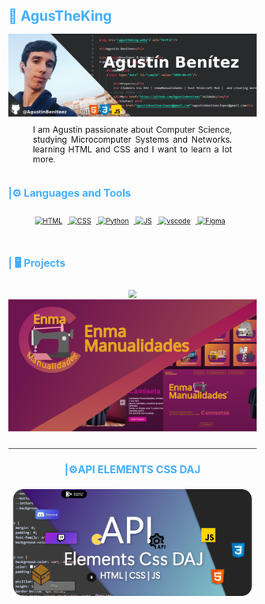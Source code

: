 
<h1 style="color: #44AEFB;"> 👑 AgusTheKing </h1>

![github_cover_banner](perfilgitheader.png)

<p align:"center" style="text-align: justify; margin: 0 50px; font-size: 17px; border-radius:15px;" >
    I am Agustín passionate about Computer Science, studying Microcomputer Systems and Networks. 
    learning HTML and CSS and I want to learn a lot more.
<br>
</p>    
<br>
<!-- Languages and Tools -->

<h2 style="color: #44AEFB"> |⚙️ Languages and Tools</h2>
<br>   
<div align="center">
  <a href="https://developer.mozilla.org/en-US/docs/Web/HTML" target="_blank" rel="noreferrer">
      <img  alt="HTML" height="50px" style="padding-right:10px;" src="https://cdn.jsdelivr.net/gh/devicons/devicon/icons/html5/html5-original.svg"/>
  </a>
  <a href="https://developer.mozilla.org/en-US/docs/Web/CSS" target="_blank" rel="noreferrer">
      <img  alt="CSS" height="50px" style="padding-right:10px;" src="https://cdn.jsdelivr.net/gh/devicons/devicon/icons/css3/css3-original.svg"/>
  </a>
  <a href="https://www.python.org/" target="_blank" rel="noreferrer">
      <img  alt="Python" height="50px" style="padding-right:10px;" src="https://cdn.jsdelivr.net/gh/devicons/devicon/icons/python/python-original.svg"/>
  </a>
  <a href="https://developer.mozilla.org/es/docs/Learn/JavaScript/First_steps/What_is_JavaScript" target="_blank" rel="noreferrer">
      <img  alt="JS" height="50px" style="padding-right:10px;" src="https://th.bing.com/th/id/OIP.Y4VPmWW2m4_V2WFYOEGYRgHaHa?rs=1&pid=ImgDetMain"/>
  </a>
  <a href="https://code.visualstudio.com/" target="_blank" rel="noreferrer">
      <img  alt="vscode" height="50px" style="padding-right:10px;"src="https://cdn.jsdelivr.net/gh/devicons/devicon/icons/vscode/vscode-original.svg"/>
  </a>
  <a href="https://www.figma.com/" target="_blank" rel="noreferrer">
      <img  alt="Figma" height="50px" style="padding-right:10px;" src="https://cdn.jsdelivr.net/gh/devicons/devicon/icons/figma/figma-original.svg"/> 
  </a>
</div>
<br>
<br>

<!-- Latest YouTube Videos -->

<h2 style="color: #44AEFB"> | 🖥️ Projects</h2>
<br />

<!-- Resource/Reference: https://github.com/DenverCoder1/github-readme-youtube-cards -->
<div class="youtube videos cards" align="center">
 <div class="social-icons-container">
                    <a href="https://agustheking.github.io" style="border-radius:20px;" class="social-icon" target="_blank"><img src="https://raw.githubusercontent.com/AgusTheKing/icons/main/elementscssdajAD.png"></a>
                    <br>
   <div class="youtube videos cards" align="center">
 <div class="social-icons-container">
                    <a href="https://enmamanualidades.github.io" style="border-radius:20px;" class="social-icon" target="_blank"><img src="https://raw.githubusercontent.com/EnmaManualidades/EnmaManualidades/main/enmamanualidadesheader.png" alt="Elements Css DAJ"></a>
                    <br>
                                   
<br>
<!-- End Youtube Buttons -->

---
<!-- Begin Footer -->
<!-- Icons Resources -->
<!-- https://devicon.dev/ -->
<h2 style="color: #44AEFB"> |⚙️API ELEMENTS CSS DAJ</h2>
<div class="social-icons-container">
      <a href="https://github.com/AgusTheKing/API.ElementsCssDAJ.github.io">
    <button class="social-icon" onclick="window.open('https://github.com/AgusTheKing/API.ElementsCssDAJ.github.io', '_blank')" style="
        display: inline-block;
        margin: 10px;
        transition: transform 0.3s ease-in-out;
        border: none;
        background-color: white;
        cursor: pointer;
        padding: 0;
    ">
        <img src="https://raw.githubusercontent.com/AgusTheKing/API.ElementsCssDAJ.github.io/main/img/APIbr_DAJsocial.png" style="
            width: 1900px;
            border-radius: 20px;
        ">
    </button>
    </a>
</div>


<!-- End Footer -->
